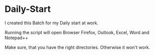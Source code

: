 # Daily-Start
I created this Batch for my Daily start at work.

Running the script will open Browser Firefox, Outlook, Excel, Word and Notepad++

Make sure, that you have the right directories. Otherwise it won't work.
